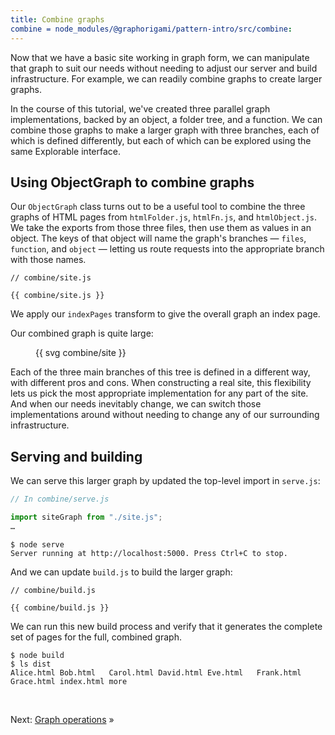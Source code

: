 ```yaml
---
title: Combine graphs
combine = node_modules/@graphorigami/pattern-intro/src/combine:
---
```


Now that we have a basic site working in graph form, we can manipulate that graph to suit our needs without needing to adjust our server and build infrastructure. For example, we can readily combine graphs to create larger graphs.

In the course of this tutorial, we've created three parallel graph implementations, backed by an object, a folder tree, and a function. We can combine those graphs to make a larger graph with three branches, each of which is defined differently, but each of which can be explored using the same Explorable interface.

## Using ObjectGraph to combine graphs

Our `ObjectGraph` class turns out to be a useful tool to combine the three graphs of HTML pages from `htmlFolder.js`, `htmlFn.js`, and `htmlObject.js`. We take the exports from those three files, then use them as values in an object. The keys of that object will name the graph's branches — `files`, `function`, and `object` — letting us route requests into the appropriate branch with those names.

```{{'js'}}
// combine/site.js

{{ combine/site.js }}
```

We apply our `indexPages` transform to give the overall graph an index page.

Our combined graph is quite large:

<figure>
{{ svg combine/site }}
</figure>

Each of the three main branches of this tree is defined in a different way, with different pros and cons. When constructing a real site, this flexibility lets us pick the most appropriate implementation for any part of the site. And when our needs inevitably change, we can switch those implementations around without needing to change any of our surrounding infrastructure.

## Serving and building

We can serve this larger graph by updated the top-level import in `serve.js`:

```js
// In combine/serve.js

import siteGraph from "./site.js";
…
```

```console
$ node serve
Server running at http://localhost:5000. Press Ctrl+C to stop.
```

And we can update `build.js` to build the larger graph:

```{{'js'}}
// combine/build.js

{{ combine/build.js }}
```

We can run this new build process and verify that it generates the complete set of pages for the full, combined graph.

```console
$ node build
$ ls dist
Alice.html Bob.html   Carol.html David.html Eve.html   Frank.html Grace.html index.html more
```

&nbsp;

Next: [Graph operations](operations.html) »
